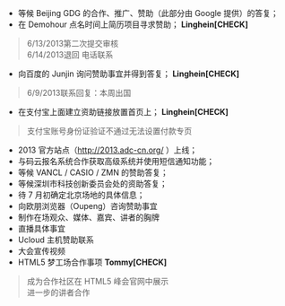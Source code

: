 * 等候 Beijing GDG 的合作、推广、赞助（此部分由 Google 提供）的答复；
* 在 Demohour 点名时间上简历项目寻求赞助； __Linghein[CHECK]__

> 6/13/2013第二次提交审核<br/>
  6/14/2013退回 电话联系

* 向百度的 Junjin 询问赞助事宜并得到答复； __Linghein[CHECK]__

> 6/9/2013联系回复：本周出国

* 在支付宝上面建立资助链接放置首页上； __Linghein[CHECK]__

> 支付宝账号身份证验证不通过无法设置付款专页

* 2013 官方站点（http://2013.adc-cn.org/ ）上线；
* 与码云报名系统合作获取高级系统并使用短信通知功能；
* 等候 VANCL / CASIO / ZMN 的赞助答复；
* 等候深圳市科技创新委员会处的资助答复；
* 待 7 月初确定北京场地的具体信息；
* 向欧朋浏览器（Oupeng）咨询赞助事宜
* 制作在场观众、媒体、嘉宾、讲者的胸牌
* 直播具体事宜
* Ucloud 主机赞助联系
* 大会宣传视频
* HTML5 梦工场合作事项  __Tommy[CHECK]__

> 成为合作社区在 HTML5 峰会官网中展示<br/>
  进一步的讲者合作
